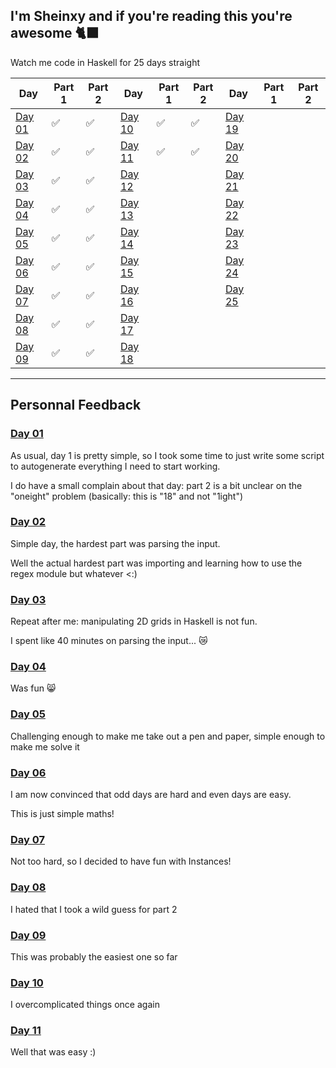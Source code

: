 I'm Sheinxy and if you're reading this you're awesome 🐈‍⬛
---

Watch me code in Haskell for 25 days straight

| Day 	| Part 1 	| Part 2 	| Day 	| Part 1 	| Part 2 	| Day 	| Part 1 	| Part 2 	|
|-----	|--------	|--------	|-----	|--------	|--------	|-----	|--------	|--------	|
|  [Day 01](./Day_01)	|    ✅   	|    ✅    	|  [Day 10](./Day_10)	|    ✅   	|    ✅    	|  [Day 19](./Day_19)	|        	|        	|
|  [Day 02](./Day_02)	|    ✅    	|    ✅    	|  [Day 11](./Day_11)	|    ✅     |    ✅    	|  [Day 20](./Day_20)	|        	|        	|
|  [Day 03](./Day_03)	|    ✅    	|    ✅    	|  [Day 12](./Day_12)	|         	|        	|  [Day 21](./Day_21)	|        	|        	|
|  [Day 04](./Day_04)	|    ✅    	|    ✅    	|  [Day 13](./Day_13)	|         	|        	|  [Day 22](./Day_22)	|        	|        	|
|  [Day 05](./Day_05)	|    ✅    	|    ✅    	|  [Day 14](./Day_14)	|         	|        	|  [Day 23](./Day_23)	|        	|        	|
|  [Day 06](./Day_06)	|    ✅   	|    ✅    	|  [Day 15](./Day_15)	|         	|        	|  [Day 24](./Day_24)	|        	|        	|
|  [Day 07](./Day_07)	|    ✅    	|    ✅    	|  [Day 16](./Day_16)	|         	|        	|  [Day 25](./Day_25)	|        	|        	|
|  [Day 08](./Day_08)	|    ✅    	|    ✅    	|  [Day 17](./Day_17)	|         	|        	|     	|        	|        	|
|  [Day 09](./Day_09)	|    ✅    	|    ✅    	|  [Day 18](./Day_18)	|         	|        	|     	|        	|        	|

---

## Personnal Feedback

### [Day 01](./Day_01)
As usual, day 1 is pretty simple, so I took some time to just write some script
to autogenerate everything I need to start working.

I do have a small complain about that day: part 2 is a bit unclear on the
"oneight" problem (basically: this is "18" and not "1ight")

### [Day 02](./Day_02)
Simple day, the hardest part was parsing the input.

Well the actual hardest part was importing and learning how to use the regex module but whatever <:)

### [Day 03](./Day_03)
Repeat after me: manipulating 2D grids in Haskell is not fun.

I spent like 40 minutes on parsing the input... 😿

### [Day 04](./Day_04)
Was fun 😸

### [Day 05](./Day_05)
Challenging enough to make me take out a pen and paper, simple enough to make me solve it

### [Day 06](./Day_06)
I am now convinced that odd days are hard and even days are easy.

This is just simple maths!

### [Day 07](./Day_07)
Not too hard, so I decided to have fun with Instances!

### [Day 08](./Day_08)
I hated that I took a wild guess for part 2

### [Day 09](./Day_09)
This was probably the easiest one so far

### [Day 10](./Day_10)
I overcomplicated things once again

### [Day 11](./Day_11)
Well that was easy :)
